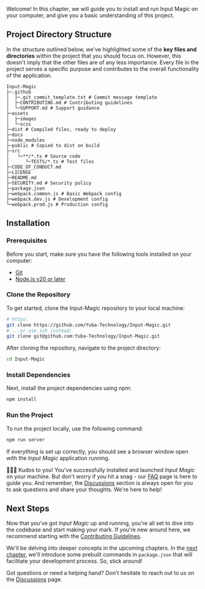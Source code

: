 Welcome! In this chapter, we will guide you to install and run Input Magic on your computer, and give you a basic understanding of this project.

## Project Directory Structure

In the structure outlined below, we've highlighted some of the **key files and directories** within the project that you should focus on. However, this doesn't imply that the other files are of any less importance. Every file in the project serves a specific purpose and contributes to the overall functionality of the application.

```
Input-Magic
├─.github
│  ├─.git_commit_template.txt # Commit message template
│  ├─CONTRIBUTING.md # Contributing guidelines
│  └─SUPPORT.md # Support guidance
├─assets
│  ├─images
│  └─scss
├─dist # Compiled files, ready to deploy
├─docs
├─node_modules
├─public # Copied to dist on build
├─src
│   └─**/*.ts # Source code
│      └─TESTS/*.ts # Test files
├─CODE_OF_CONDUCT.md
├─LICENSE
├─README.md
├─SECURITY.md # Security policy
├─package.json
├─webpack.common.js # Basic Webpack config
├─webpack.dev.js # Development config
└─webpack.prod.js # Production config
```

## Installation

### Prerequisites

Before you start, make sure you have the following tools installed on your computer:

- [Git](https://git-scm.com/)
- [Node.js v20 or later](https://nodejs.org/)

### Clone the Repository

To get started, clone the Input-Magic repository to your local machine:

```sh
# https:
git clone https://github.com/Yuba-Technology/Input-Magic.git
# ...or use ssh instead:
git clone git@github.com:Yuba-Technology/Input-Magic.git
```

After cloning the repository, navigate to the project directory:

```sh
cd Input-Magic
```

### Install Dependencies

Next, install the project dependencies using npm:

```sh
npm install
```

### Run the Project

To run the project locally, use the following command:

```sh
npm run server
```

If everything is set up correctly, you should see a browser window open with the _Input Magic_ application running.

🥳👏👏 Kudos to you! You've successfully installed and launched _Input Magic_ on your machine. But don't worry if you hit a snag - our [FAQ](https://github.com/Yuba-Technology/Input-Magic/wiki/FAQ) page is here to guide you. And remember, the [Discussions](https://github.com/Yuba-Technology/Input-Magic/discussions) section is always open for you to ask questions and share your thoughts. We're here to help!

## Next Steps

Now that you've got _Input Magic_ up and running, you're all set to dive into the codebase and start making your mark. If you're new around here, we recommend starting with the [Contributing Guidelines](https://github.com/Yuba-Technology/Input-Magic/blob/main/.github/CONTRIBUTING.md).

We'll be delving into deeper concepts in the upcoming chapters. In the [next chapter](https://github.com/Yuba-Technology/Input-Magic/wiki/Prebuilt-Commands), we'll introduce some prebuilt commands in `package.json` that will facilitate your development process. So, stick around!

Got questions or need a helping hand? Don't hesitate to reach out to us on the [Discussions](https://github.com/Yuba-Technology/Input-Magic/discussions) page.
